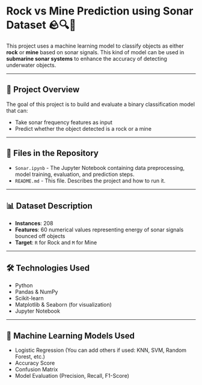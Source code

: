 # Rock vs Mine Prediction using Sonar Dataset 🪨🔍🌊

This project uses a machine learning model to classify objects as either **rock** or **mine** based on sonar signals. This kind of model can be used in **submarine sonar systems** to enhance the accuracy of detecting underwater objects.

---

## 🚀 Project Overview

The goal of this project is to build and evaluate a binary classification model that can:
- Take sonar frequency features as input
- Predict whether the object detected is a rock or a mine

---

## 📁 Files in the Repository

- `Sonar.ipynb` - The Jupyter Notebook containing data preprocessing, model training, evaluation, and prediction steps.
- `README.md` - This file. Describes the project and how to run it.

---

## 📊 Dataset Description

- **Instances**: 208
- **Features**: 60 numerical values representing energy of sonar signals bounced off objects
- **Target**: `R` for Rock and `M` for Mine

---

## 🛠️ Technologies Used

- Python
- Pandas & NumPy
- Scikit-learn
- Matplotlib & Seaborn (for visualization)
- Jupyter Notebook

---

## 🧠 Machine Learning Models Used

- Logistic Regression (You can add others if used: KNN, SVM, Random Forest, etc.)
- Accuracy Score
- Confusion Matrix
- Model Evaluation (Precision, Recall, F1-Score)
